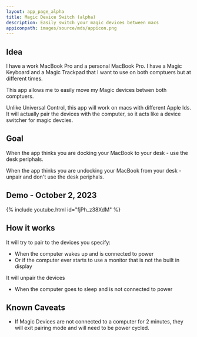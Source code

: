 ```yaml
---
layout: app_page_alpha
title: Magic Device Switch (alpha)
description: Easily switch your magic devices between macs
appiconpath: images/source/mds/appicon.png
---
```


## Idea

I have a work MacBook Pro and a personal MacBook Pro. I have a Magic Keyboard and a Magic Trackpad that I want to use on both comptuers but at different times.

This app allows me to easily move my Magic devices betwen both comptuers.

Unlike Universal Control, this app will work on macs with different Apple Ids. It will actually pair the devices with the computer, so it acts like a device switcher for magic devcies.


## Goal
When the app thinks you are docking your MacBook to your desk - use the desk periphals.

When the app thinks you are undocking your MacBook from your desk - unpair and don't use the desk periphals. 


## Demo - October 2, 2023  

{% include youtube.html id="fjPh_z38XdM" %}


## How it works

It will try to pair to the devices you specify:
- When the computer wakes up and is connected to power
- Or if the computer ever starts to use a monitor that is not the built in display

It will unpair the devices
- When the computer goes to sleep and is not connected to power


## Known Caveats 
* If Magic Devices are not connected to a computer for 2 minutes, they will exit pairing mode and will need to be power cycled.


